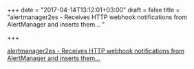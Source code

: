 +++
date = "2017-04-14T13:12:01+03:00"
draft = false
title = "alertmanager2es - Receives HTTP webhook notifications from AlertManager and inserts them... "

+++

<p><a href="https://t.co/Njr9E0JX1L">alertmanager2es - Receives HTTP webhook notifications from AlertManager and inserts them... </a></p>